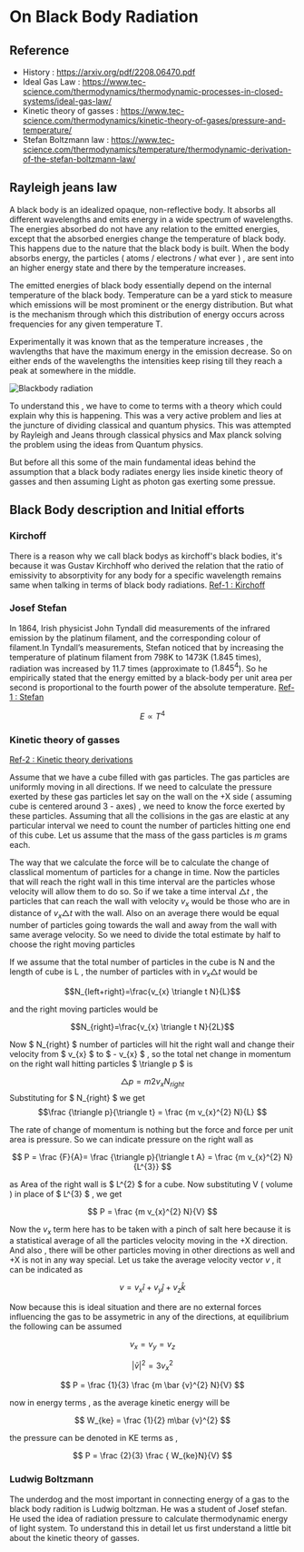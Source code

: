 # On Black Body Radiation
## Reference

 - History : https://arxiv.org/pdf/2208.06470.pdf
 - Ideal Gas Law : https://www.tec-science.com/thermodynamics/thermodynamic-processes-in-closed-systems/ideal-gas-law/
 - Kinetic theory of gasses : https://www.tec-science.com/thermodynamics/kinetic-theory-of-gases/pressure-and-temperature/
 - Stefan Boltzmann law : https://www.tec-science.com/thermodynamics/temperature/thermodynamic-derivation-of-the-stefan-boltzmann-law/

## Rayleigh jeans law

A black body is an idealized opaque, non-reflective body. It absorbs all different wavelengths and emits energy in a wide spectrum of wavelengths. The energies absorbed do not have any relation to the emitted energies, except that the absorbed energies change the temperature of black body. This happens due to the nature that the black body is built. When the body absorbs energy, the particles ( atoms / electrons / what ever ) , are sent into an higher energy state and there by the temperature increases.

The emitted energies of black body essentially depend on the internal temperature of the black body. Temperature can be a yard stick to measure which emissions will be most prominent or the energy distribution. But what is the mechanism through which this distribution of energy occurs across frequencies for any given temperature T.

Experimentally it was known that as the temperature increases , the wavlengths that have the maximum energy in the emission decrease. So on either ends of the wavelengths the intensities keep rising till they reach a peak at somewhere in the middle.

![Blackbody radiation](https://www.periodni.com/gallery/blackbody_radiation.png)

To understand this , we have to come to terms with a theory which could explain why this is happening. This was a very active problem and lies at the juncture of dividing classical and quantum physics. This was attempted by Rayleigh and Jeans through classical physics and Max planck solving the problem using the ideas from Quantum physics.

But before all this some of the main fundamental ideas behind the assumption that a black body radiates energy lies inside kinetic theory of gasses and then assuming Light as photon gas exerting some pressue.

## Black Body description and Initial efforts


### Kirchoff 

There is a reason why we call black bodys as kirchoff's black bodies, it's because it was Gustav Kirchhoff  who derived the relation that the ratio of emissivity to absorptivity for any body for a specific wavelength remains same when talking in terms of black body radiations. [Ref-1 : Kirchoff](#reference)

### Josef Stefan

In 1864, Irish physicist John Tyndall did measurements of the infrared emission by the platinum filament, and the corresponding
colour of filament.In Tyndall’s measurements, Stefan noticed that by increasing the temperature of platinum filament from 798K to 1473K
(1.845 times), radiation was increased by 11.7 times (approximate to ($1.845^{4}$). So he empirically stated that the energy emitted by a black-body per unit area per second is proportional to the
fourth power of the absolute temperature. [Ref-1 : Stefan](#reference)

$$ E \propto T^{4} $$

### Kinetic theory of gasses

[Ref-2 : Kinetic theory derivations](#reference)

Assume that we have a cube filled with gas particles. The gas particles  are uniformly moving in all directions. If we need to calculate the pressure exerted by these gas particles let say on the wall on the +X side ( assuming cube is centered around 3 - axes) , we need to know the force exerted by these particles. Assuming that all the collisions in the gas are elastic at any particular interval we need to count the number of particles hitting one end of this cube. Let us assume that the mass of the gass particles is $m$ grams each. 

The way that we calculate the force will be to calculate the change of classlical momentum of particles for a change in time. Now the particles that will reach the right wall in this time interval are the particles whose velocity will allow them to do so. So if we take a time interval $\triangle t$ , the particles that can reach the wall with velocity $v_{x}$ would be those who are in distance of $v_{x} \triangle t$ with the wall. Also on an average there would be equal number of particles going towards the wall and away from the wall with same average velocity. So we need to divide the total estimate by half to choose the right moving particles

 If we assume that the total number of particles in the cube is N and the length of cube is L , the number of particles with in  $v_{x} \triangle t$ would be  

$$N_{left+right}=\frac{v_{x} \triangle t N}{L}$$

and the right moving particles would be 

$$N_{right}=\frac{v_{x} \triangle t N}{2L}$$

Now $ N_{right} $ number of particles will hit the right wall and change their velocity from $ v_{x} $ to $ - v_{x} $ , so the total net change in momentum on the right wall hitting particles $ \triangle p $ is

$$ \triangle p = m 2 v_{x} N_{right} $$
 Substituting for $ N_{right} $ we get
$$\frac {\triangle p}{\triangle t}  = \frac {m v_{x}^{2} N}{L}  $$

The rate of change of momentum is nothing but the force and force per unit area is pressure. So we can indicate pressure on the right wall as

$$ P = \frac {F}{A}=  \frac {\triangle p}{\triangle t A} = \frac {m v_{x}^{2} N}{L^{3}} $$

as Area of the right wall is $ L^{2} $ for a cube. Now substituting V ( volume ) in place of $ L^{3} $ , we get

$$ P = \frac {m v_{x}^{2} N}{V} $$

Now the $v_{x}$ term here has to be taken with a pinch of salt here because it is a statistical average of all the particles velocity moving in the +X direction. And also , there will be other particles moving in other directions as well and +X is not in any way special. Let us take the average velocity vector $v$ , it can be indicated as 

$$ v = v_{x} \hat{i} + v_{y} \hat{j} + v_{z} \hat{k} $$

Now because this is ideal situation and there are no external forces influencing the gas to be assymetric in any of  the directions, at equilibrium the following can be assumed

$$ v_{x} = v_{y} = v_{z} $$

$$ | \bar {v} |^{2} = 3v_{x}^2$$

$$ P = \frac {1}{3} \frac {m \bar {v}^{2} N}{V} $$

now in energy terms , as the average kinetic energy will be

$$ W_{ke} = \frac {1}{2} m\bar {v}^{2} $$ 

the pressure can be denoted in KE terms as ,

$$ P = \frac {2}{3} \frac { W_{ke}N}{V} $$



###  Ludwig Boltzmann

The underdog and the most important in connecting energy of a gas to the black body radition is Ludwig boltzman. He was a student of Josef stefan. He used the idea of radiation pressure to calculate thermodynamic energy of light system. To understand this in detail let us first understand a little bit about the kinetic theory of gasses.







